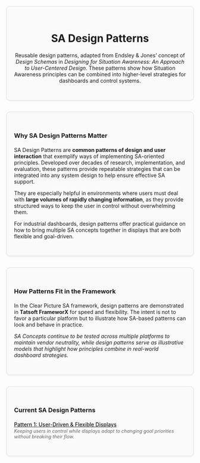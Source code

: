 <div style="border: 1px solid #ddd; border-radius: 10px; padding: 30px 20px; margin: 30px 0; background-color: #fafafa; box-shadow: 0 2px 4px rgba(0,0,0,0.05); text-align: center;">
  <div style="max-width: 600px; margin: 0 auto;">
    <h1 style="margin-bottom: 20px;">SA Design Patterns</h1>
    <p>Reusable design patterns, adapted from Endsley & Jones’ concept of <em>Design Schemas</em> in <em>Designing for Situation Awareness: An Approach to User-Centered Design</em>. These patterns show how Situation Awareness principles can be combined into higher-level strategies for dashboards and control systems.</p>
  </div>
</div>

<div style="border: 1px solid #ddd; border-radius: 10px; padding: 30px 20px; margin: 30px 0; background-color: #fafafa; box-shadow: 0 2px 4px rgba(0,0,0,0.05);">
  <h3 style="margin-bottom: 20px;">Why SA Design Patterns Matter</h3>
  <p>SA Design Patterns are <strong>common patterns of design and user interaction</strong> that exemplify ways of implementing SA-oriented principles. Developed over decades of research, implementation, and evaluation, these patterns provide repeatable strategies that can be integrated into any system design to help ensure effective SA support.</p>
  <p>They are especially helpful in environments where users must deal with <strong>large volumes of rapidly changing information</strong>, as they provide structured ways to keep the user in control without overwhelming them.</p>
  <p>For industrial dashboards, design patterns offer practical guidance on how to bring multiple SA concepts together in displays that are both flexible and goal-driven.</p>
</div>

<div style="border: 1px solid #ddd; border-radius: 10px; padding: 30px 20px; margin: 30px 0; background-color: #fafafa; box-shadow: 0 2px 4px rgba(0,0,0,0.05);">
  <h3 style="margin-bottom: 20px;">How Patterns Fit in the Framework</h3>
  <p>In the Clear Picture SA framework, design patterns are demonstrated in <strong>Tatsoft FrameworX</strong> for speed and flexibility. The intent is not to favor a particular platform but to illustrate how SA-based patterns can look and behave in practice.</p>
  <p><em>SA Concepts continue to be tested across multiple platforms to maintain vendor neutrality, while design patterns serve as illustrative models that highlight how principles combine in real-world dashboard strategies.</em></p>
</div>

<div style="border: 1px solid #ddd; border-radius: 10px; padding: 30px 20px; margin: 30px 0; background-color: #fafafa; box-shadow: 0 2px 4px rgba(0,0,0,0.05);">
  <h3 style="margin-bottom: 20px;">Current SA Design Patterns</h3>
  <ul style="list-style: none; padding-left: 0;">
    <li>
      <a href="ds1" style="font-weight: 500;">Pattern 1: User-Driven & Flexible Displays</a><br>
      <span style="font-style: italic; font-size: 0.9em; color: #666;">Keeping users in control while displays adapt to changing goal priorities without breaking their flow.</span>
    </li>
    <!-- Future patterns can be added here as you develop them -->
  </ul>
</div>
